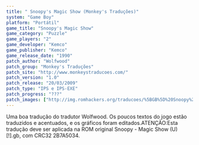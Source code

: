 ```yaml
---
title: " Snoopy's Magic Show (Monkey's Traduções)"
system: "Game Boy"
platform: "Portátil"
game_title: "Snoopy's Magic Show"
game_category: "Puzzle"
game_players: "2"
game_developer: "Kemco"
game_publisher: "Kemco"
game_release_date: "1990"
patch_author: "Wolfwood"
patch_group: "Monkey's Traduções"
patch_site: "http://www.monkeystraducoes.com/"
patch_version: "1.0"
patch_release: "20/03/2009"
patch_type: "IPS e IPS-EXE"
patch_progress: "???"
patch_images: ["http://img.romhackers.org/traducoes/%5BGB%5D%20Snoopy%20-%20Magic%20Show%20-%20Monkey's%20Tradu%C3%A7%C3%B5es%20-%2001.png","http://img.romhackers.org/traducoes/%5BGB%5D%20Snoopy%20-%20Magic%20Show%20-%20Monkey's%20Tradu%C3%A7%C3%B5es%20-%2002.png","http://img.romhackers.org/traducoes/%5BGB%5D%20Snoopy%20-%20Magic%20Show%20-%20Monkey's%20Tradu%C3%A7%C3%B5es%20-%2003.png"]
---
```

Uma boa tradução do tradutor Wolfwood. Os poucos textos do jogo estão traduzidos e acentuados, e os gráficos foram editados.ATENÇÃO:Esta tradução deve ser aplicada na ROM original Snoopy - Magic Show (U) [!].gb, com CRC32 2B7A5034.